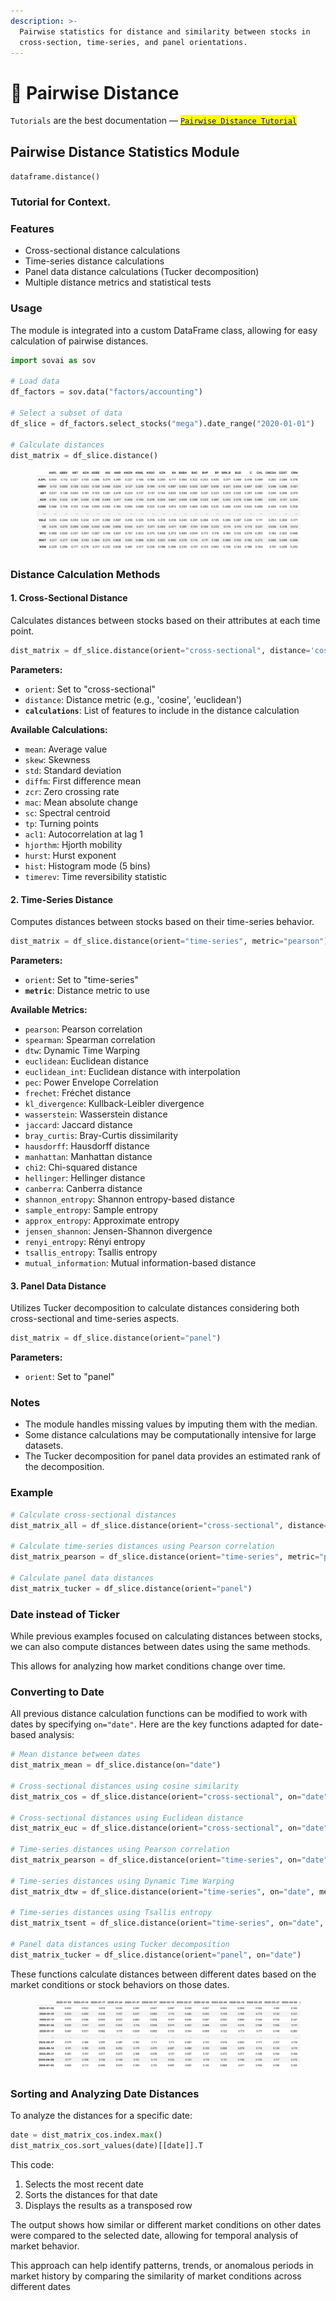 ```yaml
---
description: >-
  Pairwise statistics for distance and similarity between stocks in
  cross-section, time-series, and panel orientations.
---
```


# 🐾 Pairwise Distance

`Tutorials` are the best documentation — [<mark style="color:blue;">`Pairwise Distance Tutorial`</mark>](https://colab.research.google.com/github/sovai-research/sovai-public/blob/main/notebooks/computational/Pairwise%20Distance.ipynb)

## Pairwise Distance Statistics Module

`dataframe.distance()`

### Tutorial for Context.

### Features

* Cross-sectional distance calculations
* Time-series distance calculations
* Panel data distance calculations (Tucker decomposition)
* Multiple distance metrics and statistical tests

### Usage

The module is integrated into a custom DataFrame class, allowing for easy calculation of pairwise distances.&#x20;

```python
import sovai as sov

# Load data
df_factors = sov.data("factors/accounting")

# Select a subset of data
df_slice = df_factors.select_stocks("mega").date_range("2020-01-01")

# Calculate distances
dist_matrix = df_slice.distance()
```

<figure><img src="../.gitbook/assets/image (26).png" alt=""><figcaption></figcaption></figure>

### Distance Calculation Methods

#### 1. Cross-Sectional Distance

Calculates distances between stocks based on their attributes at each time point.

```python
dist_matrix = df_slice.distance(orient="cross-sectional", distance='cosine', calculations=features)
```

**Parameters:**

* `orient`: Set to "cross-sectional"
* `distance`: Distance metric (e.g., 'cosine', 'euclidean')
* **`calculations`**: List of features to include in the distance calculation

**Available Calculations:**

* `mean`: Average value
* `skew`: Skewness
* `std`: Standard deviation
* `diffm`: First difference mean
* `zcr`: Zero crossing rate
* `mac`: Mean absolute change
* `sc`: Spectral centroid
* `tp`: Turning points
* `acl1`: Autocorrelation at lag 1
* `hjorthm`: Hjorth mobility
* `hurst`: Hurst exponent
* `hist`: Histogram mode (5 bins)
* `timerev`: Time reversibility statistic

#### 2. Time-Series Distance

Computes distances between stocks based on their time-series behavior.

```python
dist_matrix = df_slice.distance(orient="time-series", metric="pearson")
```

**Parameters:**

* `orient`: Set to "time-series"
* **`metric`**: Distance metric to use

**Available Metrics:**

* `pearson`: Pearson correlation
* `spearman`: Spearman correlation
* `dtw`: Dynamic Time Warping
* `euclidean`: Euclidean distance
* `euclidean_int`: Euclidean distance with interpolation
* `pec`: Power Envelope Correlation
* `frechet`: Fréchet distance
* `kl_divergence`: Kullback-Leibler divergence
* `wasserstein`: Wasserstein distance
* `jaccard`: Jaccard distance
* `bray_curtis`: Bray-Curtis dissimilarity
* `hausdorff`: Hausdorff distance
* `manhattan`: Manhattan distance
* `chi2`: Chi-squared distance
* `hellinger`: Hellinger distance
* `canberra`: Canberra distance
* `shannon_entropy`: Shannon entropy-based distance
* `sample_entropy`: Sample entropy
* `approx_entropy`: Approximate entropy
* `jensen_shannon`: Jensen-Shannon divergence
* `renyi_entropy`: Rényi entropy
* `tsallis_entropy`: Tsallis entropy
* `mutual_information`: Mutual information-based distance

#### 3. Panel Data Distance

Utilizes Tucker decomposition to calculate distances considering both cross-sectional and time-series aspects.

```python
dist_matrix = df_slice.distance(orient="panel")
```

**Parameters:**

* `orient`: Set to "panel"

### Notes

* The module handles missing values by imputing them with the median.
* Some distance calculations may be computationally intensive for large datasets.
* The Tucker decomposition for panel data provides an estimated rank of the decomposition.

### Example

```python
# Calculate cross-sectional distances
dist_matrix_all = df_slice.distance(orient="cross-sectional", distance='cosine', calculations=features)

# Calculate time-series distances using Pearson correlation
dist_matrix_pearson = df_slice.distance(orient="time-series", metric="pearson")

# Calculate panel data distances
dist_matrix_tucker = df_slice.distance(orient="panel")
```

### Date instead of Ticker

While previous examples focused on calculating distances between stocks, we can also compute distances between dates using the same methods.&#x20;

This allows for analyzing how market conditions change over time.

### Converting to Date

All previous distance calculation functions can be modified to work with dates by specifying `on="date"`. Here are the key functions adapted for date-based analysis:

```python
# Mean distance between dates
dist_matrix_mean = df_slice.distance(on="date")

# Cross-sectional distances using cosine similarity
dist_matrix_cos = df_slice.distance(orient="cross-sectional", on="date", distance='cosine', calculations=features)

# Cross-sectional distances using Euclidean distance
dist_matrix_euc = df_slice.distance(orient="cross-sectional", on="date", distance='euclidean', calculations=features)

# Time-series distances using Pearson correlation
dist_matrix_pearson = df_slice.distance(orient="time-series", on="date", metric="pearson")

# Time-series distances using Dynamic Time Warping
dist_matrix_dtw = df_slice.distance(orient="time-series", on="date", metric="dtw")

# Time-series distances using Tsallis entropy
dist_matrix_tsent = df_slice.distance(orient="time-series", on="date", metric="tsallis_entropy")

# Panel data distances using Tucker decomposition
dist_matrix_tucker = df_slice.distance(orient="panel", on="date")
```

These functions calculate distances between different dates based on the market conditions or stock behaviors on those dates.

<figure><img src="../.gitbook/assets/image (1) (1) (1) (1).png" alt=""><figcaption></figcaption></figure>

### Sorting and Analyzing Date Distances

To analyze the distances for a specific date:

```python
date = dist_matrix_cos.index.max()
dist_matrix_cos.sort_values(date)[[date]].T
```

This code:

1. Selects the most recent date
2. Sorts the distances for that date
3. Displays the results as a transposed row

The output shows how similar or different market conditions on other dates were compared to the selected date, allowing for temporal analysis of market behavior.

This approach can help identify patterns, trends, or anomalous periods in market history by comparing the similarity of market conditions across different dates
